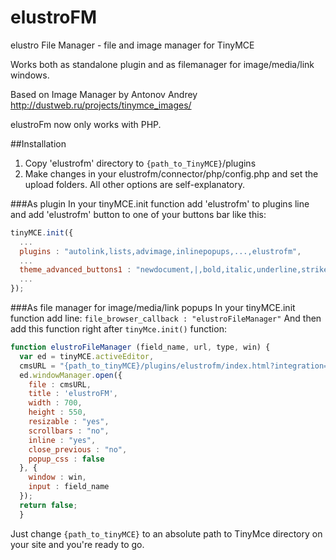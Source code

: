 elustroFM
=========

elustro File Manager - file and image manager for TinyMCE

Works both as standalone plugin and as filemanager for image/media/link windows.

Based on Image Manager by Antonov Andrey http://dustweb.ru/projects/tinymce_images/

elustroFm now only works with PHP.

##Installation
1. Copy 'elustrofm' directory to `{path_to_TinyMCE}`/plugins
3. Make changes in your elustrofm/connector/php/config.php and set the upload folders. All other options are self-explanatory.

###As plugin
In your tinyMCE.init function add 'elustrofm' to plugins line and add 'elustrofm' button to one of your buttons bar like this:
```javascript
tinyMCE.init({
  ...
  plugins : "autolink,lists,advimage,inlinepopups,...,elustrofm",
  ...
  theme_advanced_buttons1 : "newdocument,|,bold,italic,underline,strikethrough,...,elustrofm",
  ...
});
```

###As file manager for image/media/link popups
In your tinyMCE.init function add line:
`file_browser_callback : "elustroFileManager"`
And then add this function right after `tinyMce.init()` function:
```javascript
function elustroFileManager (field_name, url, type, win) {
  var ed = tinyMCE.activeEditor,
  cmsURL = "{path_to_tinyMCE}/plugins/elustrofm/index.html?integration=fm&lang="+ed.settings.language+"&filetype="+type;
  ed.windowManager.open({
    file : cmsURL,
    title : 'elustroFM',
    width : 700,
    height : 550,
    resizable : "yes",
    scrollbars : "no",
    inline : "yes",
    close_previous : "no",
    popup_css : false
  }, {
    window : win,
    input : field_name
  });
  return false;
  }
```

Just change `{path_to_tinyMCE}` to an absolute path to TinyMce directory on your site and you're ready to go.

